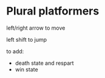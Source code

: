 # Plural platformers

left/right arrow to move

left shift to jump

to add:
- death state and respart
- win state
